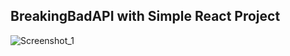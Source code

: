 
## BreakingBadAPI with Simple React Project
![Screenshot_1](https://user-images.githubusercontent.com/40911975/158544674-5893f284-dd99-41de-8223-a6649c749097.png)
